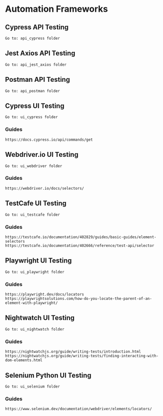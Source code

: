 # Automation Frameworks

## Cypress API Testing
```
Go to: api_cypress folder
```

## Jest Axios API Testing
```
Go to: api_jest_axios folder
```

## Postman API Testing
```
Go to: api_postman folder
```

## Cypress UI Testing
```
Go to: ui_cypress folder
```
### Guides
```
https://docs.cypress.io/api/commands/get
```

## Webdriver.io UI Testing
```
Go to: ui_webdriver folder
```
### Guides
```
https://webdriver.io/docs/selectors/
```

## TestCafe UI Testing
```
Go to: ui_testcafe folder
```
### Guides
```
https://testcafe.io/documentation/402829/guides/basic-guides/element-selectors
https://testcafe.io/documentation/402666/reference/test-api/selector
```

## Playwright UI Testing
```
Go to: ui_playwright folder
```
### Guides
```
https://playwright.dev/docs/locators
https://playwrightsolutions.com/how-do-you-locate-the-parent-of-an-element-with-playwright/
```

## Nightwatch UI Testing
```
Go to: ui_nightwatch folder
```
### Guides
```
https://nightwatchjs.org/guide/writing-tests/introduction.html
https://nightwatchjs.org/guide/writing-tests/finding-interacting-with-dom-elements.html
```

## Selenium Python UI Testing
```
Go to: ui_selenium folder
```
### Guides
```
https://www.selenium.dev/documentation/webdriver/elements/locators/
```